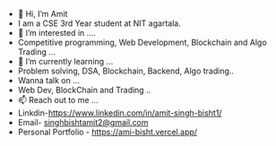 - 👋 Hi, I’m Amit
-  I am a CSE 3rd Year student at NIT agartala.
- 👀 I’m interested in ....
- Competitive programming, Web Development, Blockchain and Algo Trading ...
- 🌱 I’m currently learning ...
- Problem solving, DSA, Blockchain, Backend, Algo trading..
- Wanna talk on ...
- Web Dev, BlockChain and Trading ..
- 📫 Reach out to me ...
- Linkdin-https://www.linkedin.com/in/amit-singh-bisht1/
- Email- singhbishtamit2@gmail.com
- Personal Portfolio - https://ami-bisht.vercel.app/
